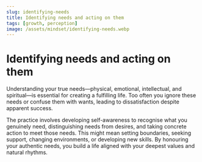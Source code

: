 ```yaml
---
slug: identifying-needs
title: Identifying needs and acting on them
tags: [growth, perception]
image: /assets/mindset/identifying-needs.webp
---
```


# Identifying needs and acting on them

<!-- truncate -->

Understanding your true needs—physical, emotional, intellectual, and spiritual—is essential for
creating a fulfilling life. Too often you ignore these needs or confuse them with wants, leading to
dissatisfaction despite apparent success.

The practice involves developing self-awareness to recognise what you genuinely need, distinguishing
needs from desires, and taking concrete action to meet those needs. This might mean setting
boundaries, seeking support, changing environments, or developing new skills. By honouring your
authentic needs, you build a life aligned with your deepest values and natural rhythms.
